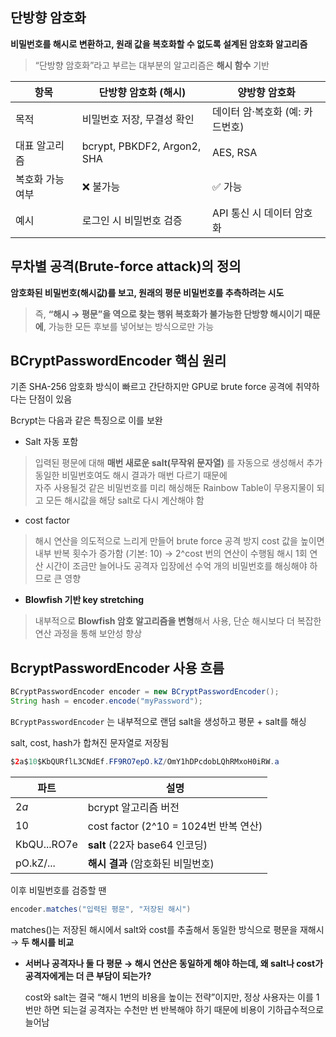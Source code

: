 ## 단방향 암호화

**비밀번호를 해시로 변환하고, 원래 값을 복호화할 수 없도록 설계된 암호화 알고리즘**

> “단방향 암호화”라고 부르는 대부분의 알고리즘은 **해시 함수** 기반
> 

| **항목** | **단방향 암호화 (해시)** | **양방향 암호화** |
| --- | --- | --- |
| 목적 | 비밀번호 저장, 무결성 확인 | 데이터 암·복호화 (예: 카드번호) |
| 대표 알고리즘 | bcrypt, PBKDF2, Argon2, SHA | AES, RSA |
| 복호화 가능 여부 | ❌ 불가능 | ✅ 가능 |
| 예시 | 로그인 시 비밀번호 검증 | API 통신 시 데이터 암호화 |

## **무차별 공격(Brute-force attack)의 정의**

**암호화된 비밀번호(해시값)를 보고, 원래의 평문 비밀번호를 추측하려는 시도**

> 즉, **“해시 → 평문”을 역으로 찾는 행위
복호화가 불가능한 단방향 해시이기 때문에**, 가능한 모든 후보를 넣어보는 방식으로만 가능
> 

## BCryptPasswordEncoder 핵심 원리

기존 SHA-256 암호화 방식이 빠르고 간단하지만 GPU로 brute force 공격에 취약하다는 단점이 있음

Bcrypt는 다음과 같은 특징으로 이를 보완

- Salt 자동 포함

> 입력된 평문에 대해 **매번 새로운 salt(무작위 문자열)** 를 자동으로 생성해서 추가
동일한 비밀번호여도 해시 결과가 매번 다르기 때문에   
> 자주 사용될것 같은 비밀번호를 미리 해싱해둔 Rainbow Table이 무용지물이 되고 모든 해시값을 해당 salt로 다시 계산해야 함
> 
- cost factor

> 해시 연산을 의도적으로 느리게 만들어 brute force 공격 방지
cost 값을 높이면 내부 반복 횟수가 증가함 (기본: 10) → 2^cost 번의 연산이 수행됨
해시 1회 연산 시간이 조금만 늘어나도 공격자 입장에선 수억 개의 비밀번호를 해싱해야 하므로 큰 영향
> 
- **Blowfish 기반 key stretching**

> 내부적으로 **Blowfish 암호 알고리즘을 변형**해서 사용, 단순 해시보다 더 복잡한 연산 과정을 통해 보안성 향상
> 

## BcryptPasswordEncoder 사용 흐름

```java
BCryptPasswordEncoder encoder = new BCryptPasswordEncoder();
String hash = encoder.encode("myPassword");
```

`BCryptPasswordEncoder` 는 내부적으로 랜덤 salt을 생성하고 평문 + salt를 해싱

salt, cost, hash가 합쳐진 문자열로 저장됨

```java
$2a$10$KbQURflL3CNdEf.FF9RO7epO.kZ/OmY1hDPcdobLQhRMxoH0iRW.a
```

| **파트** | **설명** |
| --- | --- |
| $2a$ | bcrypt 알고리즘 버전 |
| 10 | cost factor (2^10 = 1024번 반복 연산) |
| KbQU...RO7e | **salt** (22자 base64 인코딩) |
| pO.kZ/... | **해시 결과** (암호화된 비밀번호) |

이후 비밀번호를 검증할 땐

```java
encoder.matches("입력된 평문", "저장된 해시")
```

matches()는 저장된 해시에서 salt와 cost를 추출해서 동일한 방식으로 평문을 재해시 → **두 해시를 비교**

- **서버나 공격자나 둘 다 평문 → 해시 연산은 동일하게 해야 하는데, 왜 salt나 cost가 공격자에게는 더 큰 부담이 되는가?**
    
    cost와 salt는 결국 “해시 1번의 비용을 높이는 전략”이지만, 정상 사용자는 이를 1번만 하면 되는걸 공격자는 수천만 번 반복해야 하기 때문에 비용이 기하급수적으로 늘어남
